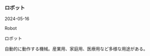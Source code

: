 <article id="ロボット">

### ロボット

<p class="st_update_header">2024-05-16</p>
<p class="st_name_header_en">Robot</p>
<p class="st_name_header_jp">ロボット</p>
<div class="article_explanation">自動的に動作する機械。産業用、家庭用、医療用など多様な用途がある。</div>
</article>
